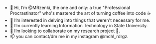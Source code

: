 - 👋 Hi, I’m @MRzenki, the one and only: a true "Professional Procrastinator" who's mastered the art of turning coffee into code ☕
- 👀 I’m interested in delving into things that weren't necessary for me.
- 🌱 I’m currently learning Information Technology in State University.
- 💞️ I’m looking to collaborate on my research project 🙌.
- 📫 you can contact/dm me in my instagram @mchl_rdrgz.

<!---
MRzenki/MRzenki is a ✨ special ✨ repository because its `README.md` (this file) appears on your GitHub profile.
You can click the Preview link to take a look at your changes.
--->

